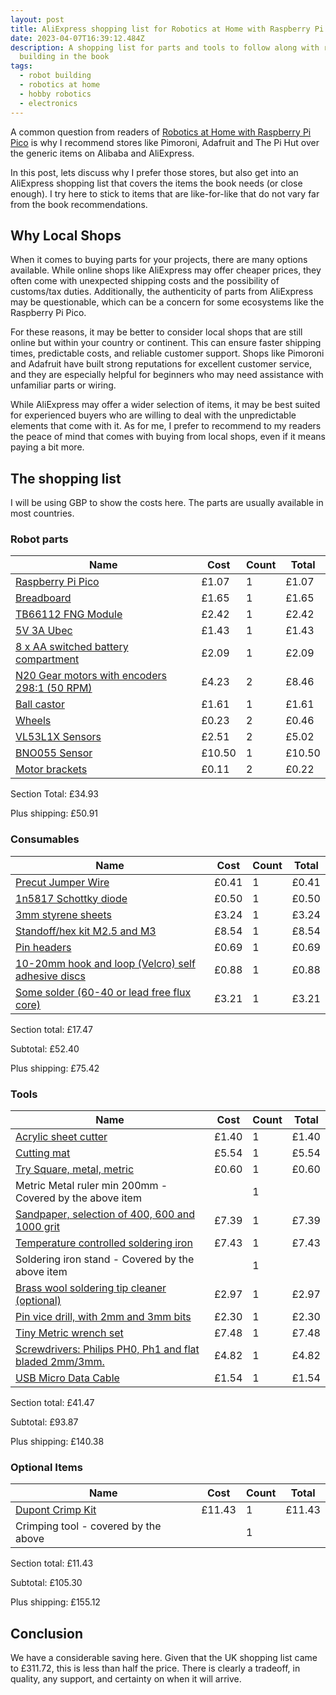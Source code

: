 ```yaml
---
layout: post
title: AliExpress shopping list for Robotics at Home with Raspberry Pi Pico
date: 2023-04-07T16:39:12.484Z
description: A shopping list for parts and tools to follow along with robot
  building in the book
tags:
  - robot building
  - robotics at home
  - hobby robotics
  - electronics
---
```

A common question from readers of [Robotics at Home with Raspberry Pi Pico](https://packt.link/5swS2) is why I recommend stores like Pimoroni, Adafruit and The Pi Hut over the generic items on Alibaba and AliExpress.

In this post, lets discuss why I prefer those stores, but also get into an AliExpress shopping list that covers the items the book needs (or close enough). I try here to stick to items that are like-for-like that do not vary far from the book recommendations.

## Why Local Shops

When it comes to buying parts for your projects, there are many options available. While online shops like AliExpress may offer cheaper prices, they often come with unexpected shipping costs and the possibility of customs/tax duties. Additionally, the authenticity of parts from AliExpress may be questionable, which can be a concern for some ecosystems like the Raspberry Pi Pico.

For these reasons, it may be better to consider local shops that are still online but within your country or continent. This can ensure faster shipping times, predictable costs, and reliable customer support. Shops like Pimoroni and Adafruit have built strong reputations for excellent customer service, and they are especially helpful for beginners who may need assistance with unfamiliar parts or wiring.

While AliExpress may offer a wider selection of items, it may be best suited for experienced buyers who are willing to deal with the unpredictable elements that come with it. As for me, I prefer to recommend to my readers the peace of mind that comes with buying from local shops, even if it means paying a bit more.

## The shopping list

I will be using GBP to show the costs here. The parts are usually available in most countries.

### Robot parts


Name|Cost|Count|Total
---|---|---|---
[Raspberry Pi Pico](https://www.aliexpress.com/item/1005004546639410.html?spm=a2g0o.productlist.main.1.455577b7miDg4h&algo_pvid=75008995-d5a1-45c2-a2f3-7b44736714e0&algo_exp_id=75008995-d5a1-45c2-a2f3-7b44736714e0-0&pdp_npi=3%40dis%21GBP%216.26%211.07%21%21%21%21%21%40212244c416808716024312122d0728%2112000029562074385%21sea%21UK%21108888535&curPageLogUid=alZuVsEZ1Unw)|£1.07|1|£1.07
[Breadboard](https://www.aliexpress.com/item/1005004532352681.html?spm=a2g0o.productlist.main.1.6b3344b60IycXS&algo_pvid=8f0aec34-9c51-4537-b5b7-8cb709520e23&algo_exp_id=8f0aec34-9c51-4537-b5b7-8cb709520e23-0&pdp_npi=3%40dis%21GBP%212.35%211.65%21%21%21%21%21%402100bfe316808689850115462d0703%2112000029625253661%21sea%21UK%210&curPageLogUid=x5oRIgCTh6pR)|£1.65|1|£1.65
[TB66112 FNG Module](https://www.aliexpress.com/item/1005005382258614.html?spm=a2g0o.productlist.main.3.37c16862ivQ8nL&algo_pvid=3633d59c-2fc1-438c-a1b3-a8aade0ca3fd&algo_exp_id=3633d59c-2fc1-438c-a1b3-a8aade0ca3fd-1&pdp_npi=3%40dis%21GBP%212.69%212.42%21%21%21%21%21%402100b69816808692907396436d0758%2112000032827101432%21sea%21UK%210&curPageLogUid=WOT0myLQ1I1O)|£2.42|1|£2.42
[5V 3A Ubec](https://www.aliexpress.com/item/1005002224981113.html?spm=a2g0o.productlist.main.3.715a500cmBO60d&algo_pvid=a7ff61e6-666d-44dc-a7d8-bcba5ba2b46f&algo_exp_id=a7ff61e6-666d-44dc-a7d8-bcba5ba2b46f-1&pdp_npi=3%40dis%21GBP%212.04%211.43%21%21%21%21%21%402100b20d16808693713106345d0712%2112000019381070884%21sea%21UK%210&curPageLogUid=pNgYidjuVu2W)|£1.43|1|£1.43
[8 x AA switched battery compartment](https://www.aliexpress.com/item/32971233252.html?spm=a2g0o.productlist.main.1.413f1220iHROAS&algo_pvid=6f595454-fa12-4d67-af1d-c56d70523f26&algo_exp_id=6f595454-fa12-4d67-af1d-c56d70523f26-0&pdp_npi=3%40dis%21GBP%212.09%212.09%21%21%21%21%21%402100ba4716808693956344833d0712%2166663342191%21sea%21UK%210&curPageLogUid=kKJ9CrnxKl9T)|£2.09|1|£2.09
[N20 Gear motors with encoders 298:1 (50 RPM)](https://www.aliexpress.com/item/4001045242610.html?spm=a2g0o.productlist.main.3.7a5311d1uX1vmF&algo_pvid=b1435d2e-5c24-4171-b0ba-785661e3ba04&algo_exp_id=b1435d2e-5c24-4171-b0ba-785661e3ba04-1&pdp_npi=3%40dis%21GBP%214.23%214.23%21%21%21%21%21%402100b20d16808694137476623d0712%2110000013723299243%21sea%21UK%210&curPageLogUid=HihGNRHpBGig)|£4.23|2|£8.46
[Ball castor](https://www.aliexpress.com/item/32752061307.html?spm=a2g0o.productlist.main.11.3641754dcuTqTs&algo_pvid=31ede1e6-3008-4358-aaeb-8ea7fe4f9fcb&algo_exp_id=31ede1e6-3008-4358-aaeb-8ea7fe4f9fcb-5&pdp_npi=3%40dis%21GBP%211.7%211.61%21%21%21%21%21%40211bf04a16808717035958660d0777%2161908916734%21sea%21UK%21108888535&curPageLogUid=tig7nUyzaOXW)|£1.61|1|£1.61
[Wheels](https://www.aliexpress.com/item/32809043739.html?spm=a2g0o.productlist.main.7.12ad307aChTH88&algo_pvid=ee036493-3313-4f31-8261-63a6d0bf8c79&algo_exp_id=ee036493-3313-4f31-8261-63a6d0bf8c79-3&pdp_npi=3%40dis%21GBP%210.25%210.23%21%21%21%21%21%402145279016808698549451816d0715%2112000027112274330%21sea%21UK%210&curPageLogUid=naDkOzNCk9na)|£0.23|2|£0.46
[VL53L1X Sensors](https://www.aliexpress.com/item/4000088283170.html?spm=a2g0o.cart.0.0.62a438da7Nkeku&mp=1)|£2.51|2|£5.02
[BNO055 Sensor](https://www.aliexpress.com/item/4000686420656.html?spm=a2g0o.productlist.main.3.32881dacuVQ0Z7&algo_pvid=a2e7db59-653f-476c-b689-c7dc39f3cd5e&algo_exp_id=a2e7db59-653f-476c-b689-c7dc39f3cd5e-1&pdp_npi=3%40dis%21GBP%2111.06%2110.5%21%21%21%21%21%402100b18f16808701006812010d0702%2110000006028849705%21sea%21UK%210&curPageLogUid=des0tOaUK0Ml)|£10.50|1|£10.50
[Motor brackets](https://www.aliexpress.com/item/4000099097725.html?spm=a2g0o.productlist.main.13.6a2f41c3uBz6YO&algo_pvid=2f6d73cd-4037-4cae-a4f0-2d9e5aab8e2b&algo_exp_id=2f6d73cd-4037-4cae-a4f0-2d9e5aab8e2b-6&pdp_npi=3%40dis%21GBP%210.12%210.11%21%21%21%21%21%402100bc5c16808701361226212d0737%2110000000260490110%21sea%21UK%210&curPageLogUid=YXf9gEd65Oeq)|£0.11|2|£0.22

Section Total: £34.93

Plus shipping: £50.91

### Consumables

Name|Cost|Count|Total
---|---|---|---
[Precut Jumper Wire](https://www.aliexpress.com/item/32707520439.html?spm=a2g0o.productlist.main.1.73ff562c2uZ9xH&algo_pvid=14ba07da-a3e5-42cb-83fb-36fcd87ff3ac&algo_exp_id=14ba07da-a3e5-42cb-83fb-36fcd87ff3ac-0&pdp_npi=3%40dis%21GBP%211.61%210.41%21%21%21%21%21%402145280e16808701750677964d06eb%2112000030034375663%21sea%21UK%210&curPageLogUid=4CiHZgSzmUhl)|£0.41|1|£0.41
[1n5817 Schottky diode](https://www.aliexpress.com/item/1005001552094086.html?spm=a2g0o.productlist.main.1.59c43474yH7qMt&algo_pvid=d75a9142-4d22-4501-a4ea-e3a452a3a2fd&algo_exp_id=d75a9142-4d22-4501-a4ea-e3a452a3a2fd-0&pdp_npi=3%40dis%21GBP%210.52%210.5%21%21%21%21%21%402100bfe316808701991035925d0703%2112000016564939116%21sea%21UK%210&curPageLogUid=8PCkJMdqrW89)|£0.50|1|£0.50
[3mm styrene sheets](https://www.aliexpress.com/item/4000917426633.html?spm=a2g0o.productlist.main.1.5dbd33d2u1PZYl&algo_pvid=305a4412-d136-4fc7-be73-003e960ef14f&algo_exp_id=305a4412-d136-4fc7-be73-003e960ef14f-0&pdp_npi=3%40dis%21GBP%213.53%213.24%21%21%21%21%21%402100ba4716808702570312750d0712%2110000010927374205%21sea%21UK%210&curPageLogUid=AoL7nZTAexvd)|£3.24|1|£3.24
[Standoff/hex kit M2.5 and M3](https://www.aliexpress.com/item/33060475004.html?spm=a2g0o.productlist.main.11.282d5e705lUxnY&algo_pvid=bedbc3fc-8d48-497b-bb83-af5a69619834&algo_exp_id=bedbc3fc-8d48-497b-bb83-af5a69619834-5&pdp_npi=3%40dis%21GBP%2112.75%218.54%21%21%21%21%21%402100b5dc16808704019638144d06d7%2167579416860%21sea%21UK%210&curPageLogUid=mIxBsC3IDKec)|£8.54|1|£8.54
[Pin headers](https://www.aliexpress.com/item/1005002883742971.html?spm=a2g0o.productlist.main.5.57726f75SSUIFr&algo_pvid=85d2a156-8946-4671-b5de-b77aba598559&algo_exp_id=85d2a156-8946-4671-b5de-b77aba598559-2&pdp_npi=3%40dis%21GBP%210.86%210.69%21%21%21%21%21%402145280e16808704415471846d06eb%2112000022608371624%21sea%21UK%210&curPageLogUid=dC5Q4OIraqJg)|£0.69|1|£0.69
[10-20mm hook and loop (Velcro) self adhesive discs](https://www.aliexpress.com/item/32881873870.html?spm=a2g0o.productlist.main.1.62c1b73b60CQHK&algo_pvid=99199c84-21a2-40f4-b77f-c08938e70443&algo_exp_id=99199c84-21a2-40f4-b77f-c08938e70443-0&pdp_npi=3%40dis%21GBP%211.4%210.16%21%21%21%21%21%402100ba4716808704709394221d0712%2112000028017709931%21sea%21UK%210&curPageLogUid=2YBWRKyt8Lwr)|£0.88|1|£0.88
[Some solder (60-40 or lead free flux core)](https://www.aliexpress.com/item/1005004658961745.html?spm=a2g0o.productlist.main.1.19f01ec36hpU9q&algo_pvid=619a2a4e-0fdb-4abc-8aa8-61923855fc0e&algo_exp_id=619a2a4e-0fdb-4abc-8aa8-61923855fc0e-0&pdp_npi=3%40dis%21GBP%214.52%213.21%21%21%21%21%21%40211be72e16808711266354985d07b6%2112000030008666291%21sea%21UK%21108888535&curPageLogUid=mJCBY6AJz1CS)|£3.21|1|£3.21

Section total: £17.47

Subtotal: £52.40

Plus shipping: £75.42

### Tools

Name|Cost|Count|Total
---|---|---|---
[Acrylic sheet cutter](https://www.aliexpress.com/item/2025744122.html?spm=a2g0o.productlist.main.5.42cf58603acX2u&algo_pvid=daf3d9cd-787b-4c31-8394-a5adaadc9001&algo_exp_id=daf3d9cd-787b-4c31-8394-a5adaadc9001-2&pdp_npi=3%40dis%21GBP%211.86%210.41%21%21%21%21%21%402145288516808705649983668d0710%2154313907181%21sea%21UK%210&curPageLogUid=2ItYo6JTFnPy)|£1.40|1|£1.40
[Cutting mat](https://www.aliexpress.com/item/4001291468461.html?spm=a2g0o.productlist.main.3.610c69d5cB9vRx&algo_pvid=a089bd9b-8275-407d-bb32-d88d7e8985df&algo_exp_id=a089bd9b-8275-407d-bb32-d88d7e8985df-1&pdp_npi=3%40dis%21GBP%2110.08%215.54%21%21%21%21%21%402100b0d116808705902638657d06e2%2110000015639410054%21sea%21UK%210&curPageLogUid=VFk0FfP07vvz)|£5.54|1|£5.54
[Try Square, metal, metric](https://www.aliexpress.com/item/1005001666077920.html?spm=a2g0o.productlist.main.25.33741cbbbcIXNX&algo_pvid=e7fc6b90-8902-4062-adf1-56a230dbf888&algo_exp_id=e7fc6b90-8902-4062-adf1-56a230dbf888-12&pdp_npi=3%40dis%21GBP%210.89%210.6%21%21%21%21%21%40211bf14716808708270388950d077e%2112000017043254470%21sea%21UK%21108888535&curPageLogUid=jXYOLKZ1te0P)|£0.60|1|£0.60
Metric Metal ruler min 200mm - Covered by the above item| |1|
[Sandpaper, selection of 400, 600 and 1000 grit](https://www.aliexpress.com/item/1005001315557467.html?spm=a2g0o.productlist.main.1.27265427rvv2Tg&algo_pvid=0535225b-4b42-421a-adef-684c203e072b&algo_exp_id=0535225b-4b42-421a-adef-684c203e072b-0&pdp_npi=3%40dis%21GBP%2113.95%214.08%21%21%21%21%21%40211bd3cb16808755220657594d0753%2112000015667744249%21sea%21UK%21108888535&curPageLogUid=qWbPC66CSyfH)|£7.39|1|£7.39
[Temperature controlled soldering iron](https://www.aliexpress.com/item/32827889696.html?spm=a2g0o.productlist.main.5.50236791NscBsj&algo_pvid=d48e0f5b-ed0a-4c9c-879d-e838d8ca1239&algo_exp_id=d48e0f5b-ed0a-4c9c-879d-e838d8ca1239-2&pdp_npi=3%40dis%21GBP%2117.69%217.43%21%21%21%21%21%4021021a7216808710529952171d0765%2165133634529%21sea%21UK%21108888535&curPageLogUid=NXoUIf5wzFZ8)|£7.43|1|£7.43
Soldering iron stand - Covered by the above item| |1|
[Brass wool soldering tip cleaner (optional)](https://www.aliexpress.com/item/1005004038830896.html?spm=a2g0o.productlist.main.11.141118e8Ryqe1F&algo_pvid=808cc88d-6d9c-4866-a725-8f3a9a8bcfd8&algo_exp_id=808cc88d-6d9c-4866-a725-8f3a9a8bcfd8-5&pdp_npi=3%40dis%21GBP%214.57%212.97%21%21%21%21%21%40210213c816808710914798975d071e%2112000027822818192%21sea%21UK%21108888535&curPageLogUid=hQnB6K92fc8w)|£2.97|1|£2.97
[Pin vice drill, with 2mm and 3mm bits](https://www.aliexpress.com/item/1005005094089734.html?spm=a2g0o.productlist.main.5.22177bb8hlK7BT&algo_pvid=5ebcab73-1623-4c59-a540-7aa208b17daf&algo_exp_id=5ebcab73-1623-4c59-a540-7aa208b17daf-2&pdp_npi=3%40dis%21GBP%215.11%212.3%21%21%21%21%21%40211bd93f16808711530758751d0778%2112000031634023270%21sea%21UK%21108888535&curPageLogUid=k88C0wS5xTEy)|£2.30|1|£2.30
[Tiny Metric wrench set](https://www.aliexpress.com/item/1005004295161113.html?spm=a2g0o.productlist.main.17.17196fbflef7Kv&algo_pvid=4f532b48-6d54-4284-9147-ed4189e72dd4&algo_exp_id=4f532b48-6d54-4284-9147-ed4189e72dd4-8&pdp_npi=3%40dis%21GBP%2110.68%217.48%21%21%21%21%21%4021021a7216808756292707891d0765%2112000028666761542%21sea%21UK%21108888535&curPageLogUid=IbF09W8qzNHX)|£7.48|1|£7.48
[Screwdrivers: Philips PH0, Ph1 and flat bladed 2mm/3mm.](https://www.aliexpress.com/item/1005005137386804.html?spm=a2g0o.cart.0.0.624a38da6t4j8c&mp=1)|£4.82|1|£4.82
[USB Micro Data Cable](https://www.aliexpress.com/item/1005004011620185.html?spm=a2g0o.productlist.main.1.304071dcpTfkAh&algo_pvid=b6329cb8-71f7-4c36-8bda-4f7b16a40888&algo_exp_id=b6329cb8-71f7-4c36-8bda-4f7b16a40888-0&pdp_npi=3%40dis%21GBP%213.43%210.82%21%21%21%21%21%4021021a7216808714888135379d0765%2112000027732934934%21sea%21UK%21108888535&curPageLogUid=7wquRdlagjH2)|£1.54|1|£1.54

Section total: £41.47

Subtotal: £93.87

Plus shipping: £140.38

### Optional Items

Name|Cost|Count|Total
---|---|---|---
[Dupont Crimp Kit](https://www.aliexpress.com/item/4000823925393.html?spm=a2g0o.productlist.main.1.378e1bf55rzxWx&algo_pvid=2a0d0d19-15a6-48d8-9eff-20984e1c5e31&algo_exp_id=2a0d0d19-15a6-48d8-9eff-20984e1c5e31-0&pdp_npi=3%40dis%21GBP%2118.42%2111.43%21%21%21%21%21%4021227e5116808715522722414d070b%2110000008636241758%21sea%21UK%21108888535&curPageLogUid=OwempbAU6LE3)|£11.43|1|£11.43
Crimping tool - covered by the above | |1|

Section total: £11.43

Subtotal: £105.30

Plus shipping: £155.12

## Conclusion

We have a considerable saving here. Given that the UK shopping list came to £311.72, this is less than half the price. There is clearly a tradeoff, in quality, any support, and certainty on when it will arrive.
